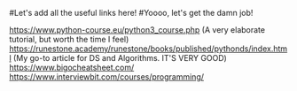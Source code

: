 #Let's add all the useful links here!
#Yoooo, let's get the damn job!

https://www.python-course.eu/python3_course.php (A very elaborate tutorial, but worth the time I feel)
https://runestone.academy/runestone/books/published/pythonds/index.html (My go-to article for DS and Algorithms. IT'S VERY GOOD)
https://www.bigocheatsheet.com/
https://www.interviewbit.com/courses/programming/
